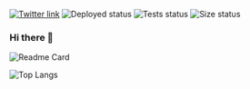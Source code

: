 [![Twitter link](https://img.shields.io/badge/twitter-yKicchan-1da1f2?style=flat&logo=twitter)](https://twitter.com/yKicchan) ![Deployed status](https://img.shields.io/badge/deployed-success-brightgreen) ![Tests status](https://img.shields.io/badge/tests-60%20passed%2C%204%20failed-red) ![Size status](https://img.shields.io/badge/size-177cm%2C%2062kg-informational)

### Hi there 👋

![Readme Card](https://github-readme-stats.vercel.app/api?username=yKicchan&count_private=true&show_icons=true)

![Top Langs](https://github-readme-stats.vercel.app/api/top-langs/?username=yKicchan&layout=compact)
